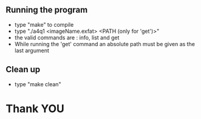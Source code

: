 ## Running the program
* type "make" to compile
* type "./a4q1 <imageName.exfat> <COMMAND> <PATH (only for 'get')>"
* the valid commands are : info, list and get
* While running the 'get' command an absolute path must be given as the last argument

## Clean up
* type "make clean"

# Thank YOU
